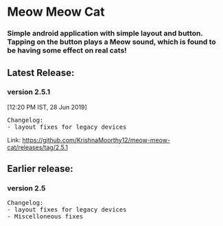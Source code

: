 # Meow Meow Cat
### Simple android application with simple layout and button. Tapping on the button plays a Meow sound, which is found to be having some effect on real cats!

## Latest Release:		<br />

### version 2.5.1     
[12:20 PM IST, 28 Jun 2019] 
<pre>
Changelog:
- layout fixes for legacy devices
</pre>

Link: https://github.com/KrishnaMoorthy12/meow-meow-cat/releases/tag/2.5.1

## Earlier release:
### version 2.5
<pre>
Changelog:
- layout fixes for legacy devices
- Miscelloneous fixes
</pre>
